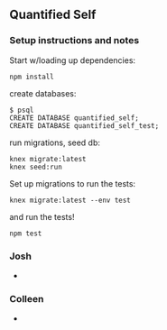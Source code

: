 ## Quantified Self

### Setup instructions and notes


Start w/loading up dependencies:

`npm install`

create databases:

```shell
$ psql
CREATE DATABASE quantified_self;
CREATE DATABASE quantified_self_test;
```

run migrations, seed db:

```shell
knex migrate:latest
knex seed:run
```

Set up migrations to run the tests:

```shell
knex migrate:latest --env test
```

and run the tests!

```shell
npm test
```

### Josh

-


### Colleen

-
